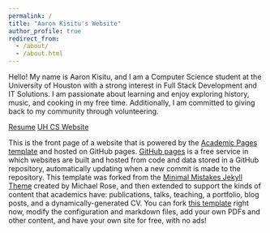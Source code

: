 ```yaml
---
permalink: /
title: "Aaron Kisitu's Website"
author_profile: true
redirect_from: 
  - /about/
  - /about.html
---
```


Hello! My name is Aaron Kisitu, and I am a Computer Science student at the University of Houston with a strong interest in Full Stack Development and IT Solutions. I am passionate about learning and enjoy exploring history, music, and cooking in my free time. Additionally, I am committed to giving back to my community through volunteering.

[Resume](https://drive.google.com/file/d/1jkI7sKNTSUOITTLrTIuzeJYHvN7nq6Gj/view?usp=sharing)
[UH CS Website](https://cs.uh.edu/)

This is the front page of a website that is powered by the [Academic Pages template](https://github.com/academicpages/academicpages.github.io) and hosted on GitHub pages. [GitHub pages](https://pages.github.com) is a free service in which websites are built and hosted from code and data stored in a GitHub repository, automatically updating when a new commit is made to the repository. This template was forked from the [Minimal Mistakes Jekyll Theme](https://mmistakes.github.io/minimal-mistakes/) created by Michael Rose, and then extended to support the kinds of content that academics have: publications, talks, teaching, a portfolio, blog posts, and a dynamically-generated CV. You can fork [this template](https://github.com/academicpages/academicpages.github.io) right now, modify the configuration and markdown files, add your own PDFs and other content, and have your own site for free, with no ads!

